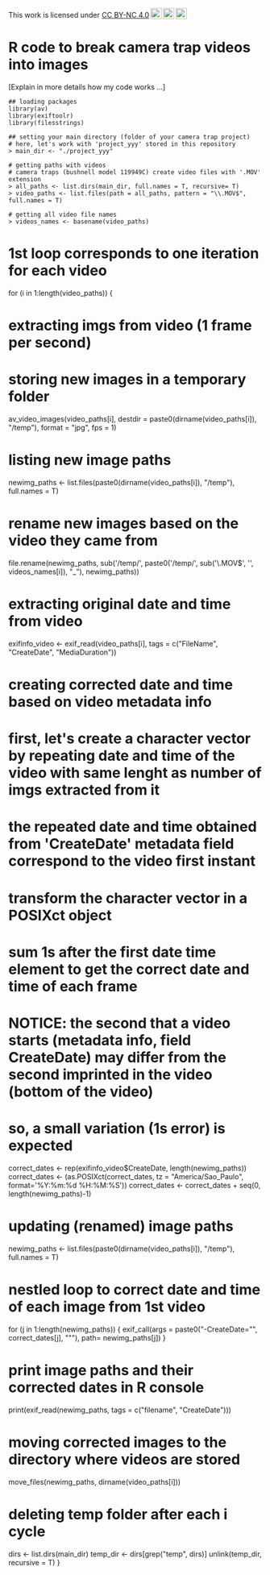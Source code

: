 <p xmlns:cc="http://creativecommons.org/ns#" >This work is licensed under <a href="https://creativecommons.org/licenses/by-nc/4.0/?ref=chooser-v1" target="_blank" rel="license noopener noreferrer" style="display:inline-block;">CC BY-NC 4.0<img style="height:22px!important;margin-left:3px;vertical-align:text-bottom;" src="https://mirrors.creativecommons.org/presskit/icons/cc.svg?ref=chooser-v1" alt=""><img style="height:22px!important;margin-left:3px;vertical-align:text-bottom;" src="https://mirrors.creativecommons.org/presskit/icons/by.svg?ref=chooser-v1" alt=""><img style="height:22px!important;margin-left:3px;vertical-align:text-bottom;" src="https://mirrors.creativecommons.org/presskit/icons/nc.svg?ref=chooser-v1" alt=""></a></p>

# R code to break camera trap videos into images

[Explain in more details how my code works ...]

``` {r} 
## loading packages
library(av)
library(exiftoolr)
library(filesstrings)
```

``` {r} 
## setting your main directory (folder of your camera trap project)
# here, let's work with 'project_yyy' stored in this repository
> main_dir <- "./project_yyy"
```

``` {r} 
# getting paths with videos
# camera traps (bushnell model 119949C) create video files with '.MOV' extension
> all_paths <- list.dirs(main_dir, full.names = T, recursive= T)
> video_paths <- list.files(path = all_paths, pattern = "\\.MOV$", full.names = T)
```

``` {r} 
# getting all video file names
> videos_names <- basename(video_paths)
```
# 1st loop corresponds to one iteration for each video
for (i in 1:length(video_paths)) {
  # extracting imgs from video (1 frame per second)
  # storing new images in a temporary folder
  av_video_images(video_paths[i], destdir = paste0(dirname(video_paths[i]), "/temp"), format = "jpg", fps = 1)
  # listing new image paths
  newimg_paths <- list.files(paste0(dirname(video_paths[i]), "/temp"), full.names = T)
  # rename new images based on the video they came from
  file.rename(newimg_paths, sub('/temp/', paste0('/temp/', sub('\\.MOV$', '', videos_names[i]), "_"), newimg_paths))
  # extracting original date and time from video
  exifinfo_video <- exif_read(video_paths[i], tags = c("FileName", "CreateDate", "MediaDuration"))
  # creating corrected date and time based on video metadata info
  # first, let's create a character vector by repeating date and time of the video with same lenght as number of imgs extracted from it
  # the repeated date and time obtained from 'CreateDate' metadata field correspond to the video first instant
  # transform the character vector in a POSIXct object
  # sum 1s after the first date time element to get the correct date and time of each frame  
  # NOTICE: the second that a video starts (metadata info, field CreateDate) may differ from the second imprinted in the video (bottom of the video)
  # so, a small variation (1s error) is expected
  correct_dates <- rep(exifinfo_video$CreateDate, length(newimg_paths))
  correct_dates <- (as.POSIXct(correct_dates, tz = "America/Sao_Paulo", format='%Y:%m:%d %H:%M:%S'))
  correct_dates <- correct_dates + seq(0, length(newimg_paths)-1)
  # updating (renamed) image paths
  newimg_paths <- list.files(paste0(dirname(video_paths[i]), "/temp"), full.names = T)
  # nestled loop to correct date and time of each image from 1st video 
  for (j in 1:length(newimg_paths)) {
    exif_call(args = paste0("-CreateDate=\"", correct_dates[j], "\""), path= newimg_paths[j])
  }
  # print image paths and their corrected dates in R console
  print(exif_read(newimg_paths, tags = c("filename", "CreateDate")))
  # moving corrected images to the directory where videos are stored
  move_files(newimg_paths, dirname(video_paths[i]))
  # deleting temp folder after each i cycle
  dirs <- list.dirs(main_dir)
  temp_dir <- dirs[grep("temp", dirs)]
  unlink(temp_dir, recursive = T)
}

```